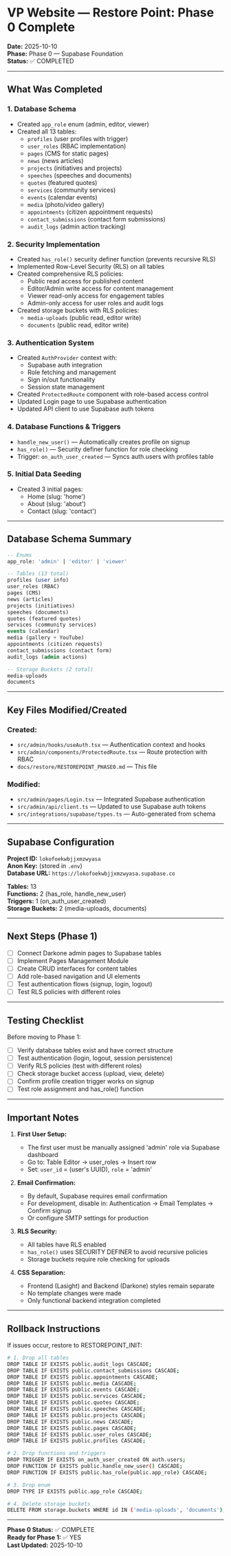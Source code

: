 # VP Website — Restore Point: Phase 0 Complete

**Date:** 2025-10-10  
**Phase:** Phase 0 — Supabase Foundation  
**Status:** ✅ COMPLETED

---

## What Was Completed

### 1. Database Schema
- Created `app_role` enum (admin, editor, viewer)
- Created all 13 tables:
  - `profiles` (user profiles with trigger)
  - `user_roles` (RBAC implementation)
  - `pages` (CMS for static pages)
  - `news` (news articles)
  - `projects` (initiatives and projects)
  - `speeches` (speeches and documents)
  - `quotes` (featured quotes)
  - `services` (community services)
  - `events` (calendar events)
  - `media` (photo/video gallery)
  - `appointments` (citizen appointment requests)
  - `contact_submissions` (contact form submissions)
  - `audit_logs` (admin action tracking)

### 2. Security Implementation
- Created `has_role()` security definer function (prevents recursive RLS)
- Implemented Row-Level Security (RLS) on all tables
- Created comprehensive RLS policies:
  - Public read access for published content
  - Editor/Admin write access for content management
  - Viewer read-only access for engagement tables
  - Admin-only access for user roles and audit logs
- Created storage buckets with RLS policies:
  - `media-uploads` (public read, editor write)
  - `documents` (public read, editor write)

### 3. Authentication System
- Created `AuthProvider` context with:
  - Supabase auth integration
  - Role fetching and management
  - Sign in/out functionality
  - Session state management
- Created `ProtectedRoute` component with role-based access control
- Updated Login page to use Supabase authentication
- Updated API client to use Supabase auth tokens

### 4. Database Functions & Triggers
- `handle_new_user()` — Automatically creates profile on signup
- `has_role()` — Security definer function for role checking
- Trigger: `on_auth_user_created` — Syncs auth.users with profiles table

### 5. Initial Data Seeding
- Created 3 initial pages:
  - Home (slug: 'home')
  - About (slug: 'about')
  - Contact (slug: 'contact')

---

## Database Schema Summary

```sql
-- Enums
app_role: 'admin' | 'editor' | 'viewer'

-- Tables (13 total)
profiles (user info)
user_roles (RBAC)
pages (CMS)
news (articles)
projects (initiatives)
speeches (documents)
quotes (featured quotes)
services (community services)
events (calendar)
media (gallery + YouTube)
appointments (citizen requests)
contact_submissions (contact form)
audit_logs (admin actions)

-- Storage Buckets (2 total)
media-uploads
documents
```

---

## Key Files Modified/Created

### Created:
- `src/admin/hooks/useAuth.tsx` — Authentication context and hooks
- `src/admin/components/ProtectedRoute.tsx` — Route protection with RBAC
- `docs/restore/RESTOREPOINT_PHASE0.md` — This file

### Modified:
- `src/admin/pages/Login.tsx` — Integrated Supabase authentication
- `src/admin/api/client.ts` — Updated to use Supabase auth tokens
- `src/integrations/supabase/types.ts` — Auto-generated from schema

---

## Supabase Configuration

**Project ID:** `lokofoekwbjjxmzwyasa`  
**Anon Key:** (stored in `.env`)  
**Database URL:** `https://lokofoekwbjjxmzwyasa.supabase.co`

**Tables:** 13  
**Functions:** 2 (has_role, handle_new_user)  
**Triggers:** 1 (on_auth_user_created)  
**Storage Buckets:** 2 (media-uploads, documents)

---

## Next Steps (Phase 1)

- [ ] Connect Darkone admin pages to Supabase tables
- [ ] Implement Pages Management Module
- [ ] Create CRUD interfaces for content tables
- [ ] Add role-based navigation and UI elements
- [ ] Test authentication flows (signup, login, logout)
- [ ] Test RLS policies with different roles

---

## Testing Checklist

Before moving to Phase 1:
- [ ] Verify database tables exist and have correct structure
- [ ] Test authentication (login, logout, session persistence)
- [ ] Verify RLS policies (test with different roles)
- [ ] Check storage bucket access (upload, view, delete)
- [ ] Confirm profile creation trigger works on signup
- [ ] Test role assignment and has_role() function

---

## Important Notes

1. **First User Setup:**
   - The first user must be manually assigned 'admin' role via Supabase dashboard
   - Go to: Table Editor → user_roles → Insert row
   - Set: `user_id` = (user's UUID), `role` = 'admin'

2. **Email Confirmation:**
   - By default, Supabase requires email confirmation
   - For development, disable in: Authentication → Email Templates → Confirm signup
   - Or configure SMTP settings for production

3. **RLS Security:**
   - All tables have RLS enabled
   - `has_role()` uses SECURITY DEFINER to avoid recursive policies
   - Storage buckets require role checking for uploads

4. **CSS Separation:**
   - Frontend (Lasight) and Backend (Darkone) styles remain separate
   - No template changes were made
   - Only functional backend integration completed

---

## Rollback Instructions

If issues occur, restore to RESTOREPOINT_INIT:

```bash
# 1. Drop all tables
DROP TABLE IF EXISTS public.audit_logs CASCADE;
DROP TABLE IF EXISTS public.contact_submissions CASCADE;
DROP TABLE IF EXISTS public.appointments CASCADE;
DROP TABLE IF EXISTS public.media CASCADE;
DROP TABLE IF EXISTS public.events CASCADE;
DROP TABLE IF EXISTS public.services CASCADE;
DROP TABLE IF EXISTS public.quotes CASCADE;
DROP TABLE IF EXISTS public.speeches CASCADE;
DROP TABLE IF EXISTS public.projects CASCADE;
DROP TABLE IF EXISTS public.news CASCADE;
DROP TABLE IF EXISTS public.pages CASCADE;
DROP TABLE IF EXISTS public.user_roles CASCADE;
DROP TABLE IF EXISTS public.profiles CASCADE;

# 2. Drop functions and triggers
DROP TRIGGER IF EXISTS on_auth_user_created ON auth.users;
DROP FUNCTION IF EXISTS public.handle_new_user() CASCADE;
DROP FUNCTION IF EXISTS public.has_role(public.app_role) CASCADE;

# 3. Drop enum
DROP TYPE IF EXISTS public.app_role CASCADE;

# 4. Delete storage buckets
DELETE FROM storage.buckets WHERE id IN ('media-uploads', 'documents');
```

---

**Phase 0 Status:** ✅ COMPLETE  
**Ready for Phase 1:** ✅ YES  
**Last Updated:** 2025-10-10
